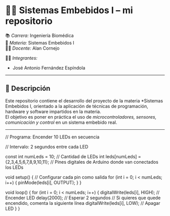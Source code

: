# 🧑‍💻 Sistemas Embebidos I – mi repositorio 

📚 *Carrera:* Ingeniería Biomédica  
🏫 *Materia:* Sistemas Embebidos I  
👨‍🏫 *Docente:* Alan Cornejo 

👩‍🎓 *Integrantes:*  
- José Antonio Fernández Espíndola 

---

## 📌 Descripción
Este repositorio contiene el desarrollo del proyecto de la materia *Sistemas Embebidos I, orientado a la aplicación de técnicas de programación, hardware y software impartidos en la materia.  
El objetivo es poner en práctica el uso de *microcontroladores, sensores, comunicación y control* en un sistema embebido real.

---



// Programa: Encender 10 LEDs en secuencia

// Intervalo: 2 segundos entre cada LED

const int numLeds = 10;          // Cantidad de LEDs
int leds[numLeds] = {2,3,4,5,6,7,8,9,10,11}; // Pines digitales de Arduino donde van conectados los LEDs


void setup() {
  // Configurar cada pin como salida
  for (int i = 0; i < numLeds; i++) {
    pinMode(leds[i], OUTPUT);
  }
}


void loop() {
  for (int i = 0; i < numLeds; i++) {
    digitalWrite(leds[i], HIGH);   // Encender LED
    delay(2000);                   // Esperar 2 segundos
    // Si quieres que quede encendido, comenta la siguiente línea
    digitalWrite(leds[i], LOW);    // Apagar LED
  }
}